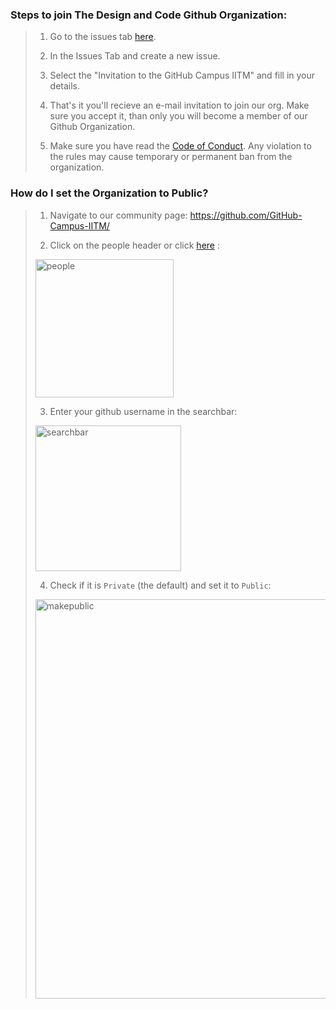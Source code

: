 ### Steps to join The Design and Code Github Organization:

> 1. Go to the issues tab [here](https://github.com/GitHub-Campus-IITM/support/issues).
>   
> 2. In the Issues Tab and create a new issue.
> 
> 3. Select the "Invitation to the GitHub Campus IITM" and fill in your details.
> 
> 4. That's it you'll recieve an e-mail invitation to join our org. Make sure you accept it, than only you will become a member of our Github Organization.
>
> 5. Make sure you have read the [Code of Conduct](https://github.com/GitHub-Campus-IITM/support/blob/main/CODE_OF_CONDUCT.md). Any violation to the rules may cause temporary or permanent ban from the organization. 


### How do I set the Organization to Public?

> 1. Navigate to our community page: https://github.com/GitHub-Campus-IITM/
>   
> 2. Click on the people header or click [here](https://github.com/orgs/GitHub-Campus-IITM/people) : <br>
>   
> <img width="221" alt="people" src="https://user-images.githubusercontent.com/65373279/133414355-a2605bc5-a4c4-4283-aa56-6ab8d1643c15.PNG"> <br>
>   
> 3. Enter your github username in the searchbar: <br>
>   
> <img width="233" alt="searchbar" src="https://user-images.githubusercontent.com/65373279/133414391-f26a56a3-2b0a-47ba-a598-37fb30ead5eb.PNG"> <br>
>   
> 4. Check if it is `Private` (the default) and set it to `Public`: <br>
>   
> <img width="639" alt="makepublic" src="https://user-images.githubusercontent.com/65373279/133414458-d76d47b4-1c96-439c-aff9-41a16a93ef9b.png"> <br>
  
